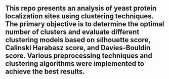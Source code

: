 ﻿## This repo presents an analysis of yeast protein localization sites using clustering techniques. The primary objective is to determine the optimal number of clusters and evaluate different clustering models based on silhouette score, Calinski Harabasz score, and Davies-Bouldin score. Various preprocessing techniques and clustering algorithms were implemented to achieve the best results.
